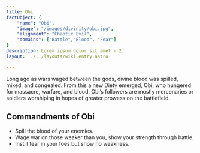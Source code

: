 ```yaml
---
title: Obi
factObject: {
    "name": "Obi",
    "image": "/images/divinity/obi.jpg",
    "alignment": "Chaotic Evil",
    "domains": ["Battle","Blood", "Fear"]
}
description: Lorem ipsum dolor sit amet - 2
layout: ../../layouts/wiki_entry.astro

---
```


Long ago as wars waged between the gods, divine blood was spilled, mixed, and congealed. From this a new Diety emerged, Obi, who hungered for massacre, warfare, and blood. Obi’s followers are mostly mercenaries or soldiers worshiping in hopes of greater prowess on the battlefield.

## Commandments of Obi
* Spill the blood of your enemies.
* Wage war on those weaker than you, show your strength through battle. 
* Instill fear in your foes but show no weakness.
